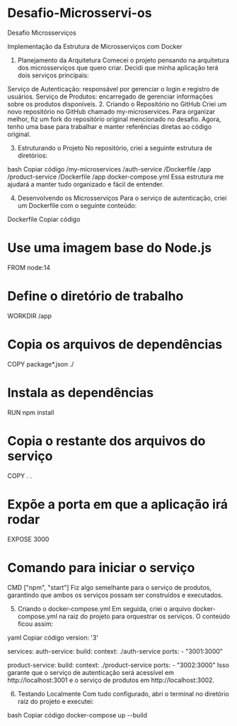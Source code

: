 # Desafio-Microsservi-os
Desafio Microsserviços

Implementação da Estrutura de Microsserviços com Docker
1. Planejamento da Arquitetura
Comecei o projeto pensando na arquitetura dos microsserviços que quero criar. Decidi que minha aplicação terá dois serviços principais:

Serviço de Autenticação: responsável por gerenciar o login e registro de usuários.
Serviço de Produtos: encarregado de gerenciar informações sobre os produtos disponíveis.
2. Criando o Repositório no GitHub
Criei um novo repositório no GitHub chamado my-microservices. Para organizar melhor, fiz um fork do repositório original mencionado no desafio. Agora, tenho uma base para trabalhar e manter referências diretas ao código original.

3. Estruturando o Projeto
No repositório, criei a seguinte estrutura de diretórios:

bash
Copiar código
/my-microservices
    /auth-service
        /Dockerfile
        /app
    /product-service
        /Dockerfile
        /app
    docker-compose.yml
Essa estrutura me ajudará a manter tudo organizado e fácil de entender.

4. Desenvolvendo os Microsserviços
Para o serviço de autenticação, criei um Dockerfile com o seguinte conteúdo:

Dockerfile
Copiar código
# Use uma imagem base do Node.js
FROM node:14

# Define o diretório de trabalho
WORKDIR /app

# Copia os arquivos de dependências
COPY package*.json ./

# Instala as dependências
RUN npm install

# Copia o restante dos arquivos do serviço
COPY . .

# Expõe a porta em que a aplicação irá rodar
EXPOSE 3000

# Comando para iniciar o serviço
CMD ["npm", "start"]
Fiz algo semelhante para o serviço de produtos, garantindo que ambos os serviços possam ser construídos e executados.

5. Criando o docker-compose.yml
Em seguida, criei o arquivo docker-compose.yml na raiz do projeto para orquestrar os serviços. O conteúdo ficou assim:

yaml
Copiar código
version: '3'

services:
  auth-service:
    build:
      context: ./auth-service
    ports:
      - "3001:3000"

  product-service:
    build:
      context: ./product-service
    ports:
      - "3002:3000"
Isso garante que o serviço de autenticação será acessível em http://localhost:3001 e o serviço de produtos em http://localhost:3002.

6. Testando Localmente
Com tudo configurado, abri o terminal no diretório raiz do projeto e executei:

bash
Copiar código
docker-compose up --build
